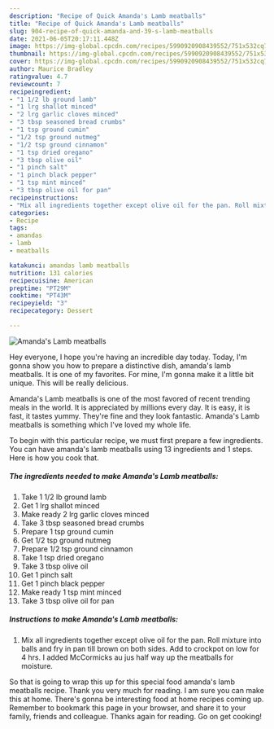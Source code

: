 ```yaml
---
description: "Recipe of Quick Amanda's Lamb meatballs"
title: "Recipe of Quick Amanda's Lamb meatballs"
slug: 904-recipe-of-quick-amanda-and-39-s-lamb-meatballs
date: 2021-06-05T20:17:11.448Z
image: https://img-global.cpcdn.com/recipes/5990920908439552/751x532cq70/amandas-lamb-meatballs-recipe-main-photo.jpg
thumbnail: https://img-global.cpcdn.com/recipes/5990920908439552/751x532cq70/amandas-lamb-meatballs-recipe-main-photo.jpg
cover: https://img-global.cpcdn.com/recipes/5990920908439552/751x532cq70/amandas-lamb-meatballs-recipe-main-photo.jpg
author: Maurice Bradley
ratingvalue: 4.7
reviewcount: 7
recipeingredient:
- "1 1/2 lb ground lamb"
- "1 lrg shallot minced"
- "2 lrg garlic cloves minced"
- "3 tbsp seasoned bread crumbs"
- "1 tsp ground cumin"
- "1/2 tsp ground nutmeg"
- "1/2 tsp ground cinnamon"
- "1 tsp dried oregano"
- "3 tbsp olive oil"
- "1 pinch salt"
- "1 pinch black pepper"
- "1 tsp mint minced"
- "3 tbsp olive oil for pan"
recipeinstructions:
- "Mix all ingredients together except olive oil for the pan. Roll mixture into balls and fry in pan till brown on both sides. Add to crockpot on low for 4 hrs. I added McCormicks au jus half way up the meatballs for moisture."
categories:
- Recipe
tags:
- amandas
- lamb
- meatballs

katakunci: amandas lamb meatballs 
nutrition: 131 calories
recipecuisine: American
preptime: "PT29M"
cooktime: "PT43M"
recipeyield: "3"
recipecategory: Dessert

---
```



![Amanda&#39;s Lamb meatballs](https://img-global.cpcdn.com/recipes/5990920908439552/751x532cq70/amandas-lamb-meatballs-recipe-main-photo.jpg)

Hey everyone, I hope you're having an incredible day today. Today, I'm gonna show you how to prepare a distinctive dish, amanda&#39;s lamb meatballs. It is one of my favorites. For mine, I'm gonna make it a little bit unique. This will be really delicious.

Amanda&#39;s Lamb meatballs is one of the most favored of recent trending meals in the world. It is appreciated by millions every day. It is easy, it is fast, it tastes yummy. They're fine and they look fantastic. Amanda&#39;s Lamb meatballs is something which I've loved my whole life.




To begin with this particular recipe, we must first prepare a few ingredients. You can have amanda&#39;s lamb meatballs using 13 ingredients and 1 steps. Here is how you cook that.

<!--inarticleads1-->

##### The ingredients needed to make Amanda&#39;s Lamb meatballs:

1. Take 1 1/2 lb ground lamb
1. Get 1 lrg shallot minced
1. Make ready 2 lrg garlic cloves minced
1. Take 3 tbsp seasoned bread crumbs
1. Prepare 1 tsp ground cumin
1. Get 1/2 tsp ground nutmeg
1. Prepare 1/2 tsp ground cinnamon
1. Take 1 tsp dried oregano
1. Take 3 tbsp olive oil
1. Get 1 pinch salt
1. Get 1 pinch black pepper
1. Make ready 1 tsp mint minced
1. Take 3 tbsp olive oil for pan




<!--inarticleads2-->

##### Instructions to make Amanda&#39;s Lamb meatballs:

1. Mix all ingredients together except olive oil for the pan. Roll mixture into balls and fry in pan till brown on both sides. Add to crockpot on low for 4 hrs. I added McCormicks au jus half way up the meatballs for moisture.




So that is going to wrap this up for this special food amanda&#39;s lamb meatballs recipe. Thank you very much for reading. I am sure you can make this at home. There's gonna be interesting food at home recipes coming up. Remember to bookmark this page in your browser, and share it to your family, friends and colleague. Thanks again for reading. Go on get cooking!

